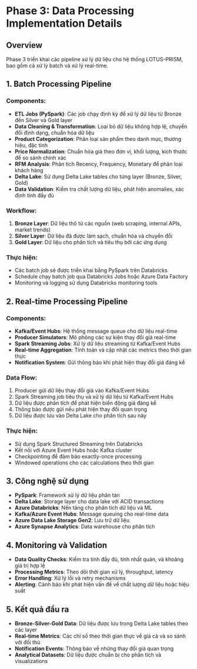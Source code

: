 # Phase 3: Data Processing Implementation Details

## Overview
Phase 3 triển khai các pipeline xử lý dữ liệu cho hệ thống LOTUS-PRISM, bao gồm cả xử lý batch và xử lý real-time.

## 1. Batch Processing Pipeline

### Components:
- **ETL Jobs (PySpark)**: Các job chạy định kỳ để xử lý dữ liệu từ Bronze đến Silver và Gold layer
- **Data Cleaning & Transformation**: Loại bỏ dữ liệu không hợp lệ, chuyển đổi định dạng, chuẩn hóa dữ liệu
- **Product Categorization**: Phân loại sản phẩm theo danh mục, thương hiệu, đặc tính
- **Price Normalization**: Chuẩn hóa giá theo đơn vị, khối lượng, kích thước để so sánh chính xác
- **RFM Analysis**: Phân tích Recency, Frequency, Monetary để phân loại khách hàng
- **Delta Lake**: Sử dụng Delta Lake tables cho từng layer (Bronze, Silver, Gold)
- **Data Validation**: Kiểm tra chất lượng dữ liệu, phát hiện anomalies, xác định tính đầy đủ

### Workflow:
1. **Bronze Layer**: Dữ liệu thô từ các nguồn (web scraping, internal APIs, market trends)
2. **Silver Layer**: Dữ liệu đã được làm sạch, chuẩn hóa và chuyển đổi
3. **Gold Layer**: Dữ liệu cho phân tích và tiêu thụ bởi các ứng dụng

### Thực hiện:
- Các batch job sẽ được triển khai bằng PySpark trên Databricks
- Schedule chạy batch job qua Databricks Jobs hoặc Azure Data Factory
- Monitoring và logging sử dụng Databricks monitoring tools

## 2. Real-time Processing Pipeline

### Components:
- **Kafka/Event Hubs**: Hệ thống message queue cho dữ liệu real-time
- **Producer Simulators**: Mô phỏng các sự kiện thay đổi giá real-time
- **Spark Streaming Jobs**: Xử lý dữ liệu streaming từ Kafka/Event Hubs
- **Real-time Aggregation**: Tính toán và cập nhật các metrics theo thời gian thực
- **Notification System**: Gửi thông báo khi phát hiện thay đổi giá đáng kể

### Data Flow:
1. Producer gửi dữ liệu thay đổi giá vào Kafka/Event Hubs
2. Spark Streaming job tiêu thụ và xử lý dữ liệu từ Kafka/Event Hubs
3. Dữ liệu được phân tích để phát hiện biến động giá đáng kể
4. Thông báo được gửi nếu phát hiện thay đổi quan trọng
5. Dữ liệu được lưu vào Delta Lake cho phân tích sau này

### Thực hiện:
- Sử dụng Spark Structured Streaming trên Databricks
- Kết nối với Azure Event Hubs hoặc Kafka cluster
- Checkpointing để đảm bảo exactly-once processing
- Windowed operations cho các calculations theo thời gian

## 3. Công nghệ sử dụng

- **PySpark**: Framework xử lý dữ liệu phân tán
- **Delta Lake**: Storage layer cho data lake với ACID transactions
- **Azure Databricks**: Nền tảng cho phân tích dữ liệu và ML
- **Kafka/Azure Event Hubs**: Message queuing cho real-time data
- **Azure Data Lake Storage Gen2**: Lưu trữ dữ liệu
- **Azure Synapse Analytics**: Data warehouse cho phân tích

## 4. Monitoring và Validation

- **Data Quality Checks**: Kiểm tra tính đầy đủ, tính nhất quán, và khoảng giá trị hợp lệ
- **Processing Metrics**: Theo dõi thời gian xử lý, throughput, latency
- **Error Handling**: Xử lý lỗi và retry mechanisms
- **Alerting**: Cảnh báo khi phát hiện vấn đề về chất lượng dữ liệu hoặc hiệu suất

## 5. Kết quả đầu ra

- **Bronze-Silver-Gold Data**: Dữ liệu được lưu trong Delta Lake tables theo các layer
- **Real-time Metrics**: Các chỉ số theo thời gian thực về giá cả và so sánh với đối thủ
- **Notification Events**: Thông báo về những thay đổi giá quan trọng
- **Analytical Datasets**: Dữ liệu được chuẩn bị cho phân tích và visualizations
